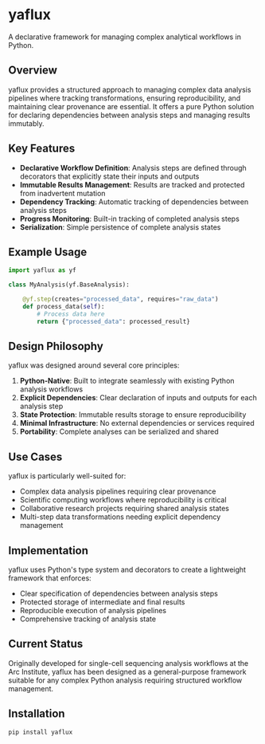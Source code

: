 # yaflux

A declarative framework for managing complex analytical workflows in Python.

## Overview

yaflux provides a structured approach to managing complex data analysis pipelines where tracking transformations, ensuring reproducibility, and maintaining clear provenance are essential. It offers a pure Python solution for declaring dependencies between analysis steps and managing results immutably.

## Key Features

- **Declarative Workflow Definition**: Analysis steps are defined through decorators that explicitly state their inputs and outputs
- **Immutable Results Management**: Results are tracked and protected from inadvertent mutation
- **Dependency Tracking**: Automatic tracking of dependencies between analysis steps
- **Progress Monitoring**: Built-in tracking of completed analysis steps
- **Serialization**: Simple persistence of complete analysis states

## Example Usage

```python
import yaflux as yf

class MyAnalysis(yf.BaseAnalysis):

    @yf.step(creates="processed_data", requires="raw_data")
    def process_data(self):
        # Process data here
        return {"processed_data": processed_result}
```

## Design Philosophy

yaflux was designed around several core principles:

1. **Python-Native**: Built to integrate seamlessly with existing Python analysis workflows
2. **Explicit Dependencies**: Clear declaration of inputs and outputs for each analysis step
3. **State Protection**: Immutable results storage to ensure reproducibility
4. **Minimal Infrastructure**: No external dependencies or services required
5. **Portability**: Complete analyses can be serialized and shared

## Use Cases

yaflux is particularly well-suited for:

- Complex data analysis pipelines requiring clear provenance
- Scientific computing workflows where reproducibility is critical
- Collaborative research projects requiring shared analysis states
- Multi-step data transformations needing explicit dependency management

## Implementation

yaflux uses Python's type system and decorators to create a lightweight framework that enforces:

- Clear specification of dependencies between analysis steps
- Protected storage of intermediate and final results
- Reproducible execution of analysis pipelines
- Comprehensive tracking of analysis state

## Current Status

Originally developed for single-cell sequencing analysis workflows at the Arc Institute, yaflux has been designed as a general-purpose framework suitable for any complex Python analysis requiring structured workflow management.

## Installation

```bash
pip install yaflux
```
